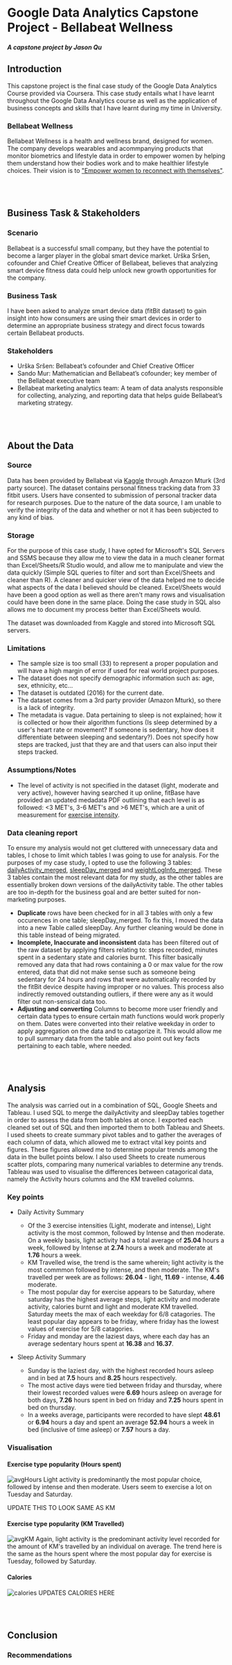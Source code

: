 # Google Data Analytics Capstone Project - Bellabeat Wellness
##### A capstone project by Jason Qu 
## Introduction 
This capstone project is the final case study of the Google Data Analytics Course provided via Coursera. This case study entails what I have learnt throughout the Google Data Analytics course as well as the application of business concepts and skills that I have learnt during my time in University.

### Bellabeat Wellness
Bellabeat Wellness is a health and wellness brand, designed for women. The company develops wearables and acommpanying products that monitor biometrics and lifestyle data in order to empower women by helping them understand how their bodies work and to make healthier lifestyle choices. Their vision is to ["Empower women to reconnect with themselves"](https://bellabeat.com/about/). 

<br/><br/>
## Business Task & Stakeholders
### Scenario
Bellabeat is a successful small company, but they have the potential to become a larger player in the
global smart device market. Urška Sršen, cofounder and Chief Creative Officer of Bellabeat, believes that analyzing smart
device fitness data could help unlock new growth opportunities for the company. 

### Business Task
I have been asked to analyze smart device data (fitBit dataset) to gain insight into how consumers are using their smart devices in order to determine an appropriate business strategy and direct focus towards certain Bellabeat products.

### Stakeholders
- Urška Sršen: Bellabeat’s cofounder and Chief Creative Officer
- Sando Mur: Mathematician and Bellabeat’s cofounder; key member of the Bellabeat executive team
- Bellabeat marketing analytics team: A team of data analysts responsible for collecting, analyzing, and reporting data that helps guide Bellabeat’s marketing strategy.

<br/><br/>
## About the Data
### Source
Data has been provided by Bellabeat via [Kaggle](https://www.kaggle.com/datasets/arashnic/fitbit) through Amazon Mturk (3rd party source). The dataset contains personal fitness tracking data from 33 fitbit users. Users have consented to submission of personal tracker data for research purposes. Due to the nature of the data source, I am unable to verify the integrity of the data and whether or not it has been subjected to any kind of bias.

### Storage
For the purpose of this case study, I have opted for Microsoft's SQL Servers and SSMS because they allow me to view the data in a much cleaner format than Excel/Sheets/R Studio would, and allow me to manipulate and view the data quickly (Simple SQL queries to filter and sort than Excel/Sheets and cleaner than R). A cleaner and quicker view of the data helped me to decide what aspects of the data I believed should be cleaned. Excel/Sheets would have been a good option as well as there aren't many rows and visualisation could have been done in the same place. Doing the case study in SQL also allows me to document my process better than Excel/Sheets would.

The dataset was downloaded from Kaggle and stored into Microsoft SQL servers.

### Limitations
- The sample size is too small (33) to represent a proper population and will have a high margin of error if used for real world project purposes.
- The dataset does not specify demographic information such as: age, sex, ethnicity, etc...
- The dataset is outdated (2016) for the current date.
- The dataset comes from a 3rd party provider (Amazon Mturk), so there is a lack of integrity.
- The metadata is vague. Data pertaining to sleep is not explained; how it is collected or how their algorithm functions (Is sleep determined by a user's heart rate or movement? If someone is sedentary, how does it differentiate between sleeping and sedentary?). Does not specify how steps are tracked, just that they are and that users can also input their steps tracked.

### Assumptions/Notes
- The level of activity is not specified in the dataset (light, moderate and very active), however having searched it up online, fitBase have provided an updated medadata PDF outlining that each level is as followed: <3 MET's, 3-6 MET's and >6 MET's, which are a unit of measurement for [exercise intensity](https://www.healthline.com/health/what-are-mets).

### Data cleaning report
To ensure my analysis would not get cluttered with unnecessary data and tables, I chose to limit which tables I was going to use for analysis. For the purposes of my case study, I opted to use the following 3 tables: [dailyActivity_merged](https://github.com/Litrus/Jason_Case_Study/blob/main/Fitbase_Data/dailyActivity_merged.csv), [sleepDay_merged](https://github.com/Litrus/Jason_Case_Study/blob/main/Fitbase_Data/sleepDay_merged.csv) and [weightLogInfo_merged](https://github.com/Litrus/Jason_Case_Study/blob/main/Fitbase_Data/weightLogInfo_merged.csv). These 3 tables contain the most relevant data for my study, as the other tables are essentially broken down versions of the dailyActivity table. The other tables are too in-depth for the business goal and are better suited for non-marketing purposes.

- **Duplicate** rows have been checked for in all 3 tables with only a few occurences in one table; sleepDay_merged. To fix this, I moved the data into a new Table called sleepDay. Any further cleaning would be done in this table instead of being migrated.
- **Incomplete, Inaccurate and inconsistent** data has been filtered out of the raw dataset by applying filters relating to: steps recorded, minutes spent in a sedentary state and calories burnt. This filter basically removed any data that had rows containing a 0 or max value for the row entered, data that did not make sense such as someone being sedentary for 24 hours and rows that were automatically recorded by the fitBit device despite having improper or no values. This process also indirectly removed outstanding outliers, if there were any as it would filter out non-sensical data too.
- **Adjusting and converting** Columns to become more user friendly and certain data types to ensure certain math functions would work properly on them. Dates were converted into their relative weekday in order to apply aggregation on the data and to catagorize it. This would allow me to pull summary data from the table and also point out key facts pertaining to each table, where needed.

<br/><br/>
## Analysis
The analysis was carried out in a combination of SQL, Google Sheets and Tableau. I used SQL to merge the dailyActivity and sleepDay tables together in order to assess the data from both tables at once. I exported each cleaned set out of SQL and then imported them to both Tableau and Sheets. I used sheets to create summary pivot tables and to gather the averages of each column of data, which allowed me to extract vital key points and figures. These figures allowed me to determine popular trends among the data in the bullet points below. I also used Sheets to create numerous scatter plots, comparing many numerical variables to determine any trends. Tableau was used to visualise the differences between catagorical data, namely the Activity hours columns and the KM travelled columns.

### Key points
- Daily Activity Summary
  - Of the 3 exercise intensities (Light, moderate and intense), Light activity is the most common, followed by Intense and then moderate. On a weekly basis, light activity had a total average of **25.04** hours a week, followed by Intense at **2.74** hours a week and moderate at **1.76** hours a week.
  - KM Travelled wise, the trend is the same wherein; light activity is the most commmon followed by intense, and then moderate. The KM's travelled per week are as follows: **26.04** - light, **11.69** - intense, **4.46** moderate.
  - The most popular day for exercise appears to be Saturday, where saturday has the highest average steps, light activity and moderate activity, calories burnt and light and moderate KM travelled. Saturday meets the max of each weekday for 6/8 catagories. The least popular day appears to be friday, where friday has the lowest values of exercise for 5/8 catagories.
  - Friday and monday are the laziest days, where each day has an average sedentary hours spent at **16.38** and **16.37**.

- Sleep Activity Summary
  - Sunday is the laziest day, with the highest recorded hours asleep and in bed at **7.5** hours and **8.25** hours respectively.
  - The most active days were tied between friday and thursday, where their lowest recorded values were **6.69** hours asleep on average for both days, **7.26** hours spent in bed on friday and **7.25** hours spent in bed on thursday.
  - In a weeks average, participants were recorded to have slept **48.61** or **6.94** hours a day and spent an average **52.94** hours a week in bed (inclusive of time asleep) or **7.57** hours a day.

### Visualisation
#### Exercise type popularity (Hours spent)
![avgHours](https://github.com/Litrus/Jason_Case_Study/blob/main/Fitbase_Data/AvgIntenseHours.PNG)
Light activity is predominantly the most popular choice, followed by intense and then moderate. Users seem to exercise a lot on Tuesday and Saturday.

UPDATE THIS TO LOOK SAME AS KM

#### Exercise type popularity (KM Travelled)
![avgKM](https://github.com/Litrus/Jason_Case_Study/blob/main/Fitbase_Data/IntensityKMTravelled.PNG)
Again, light activity is the predominant activity level recorded for the amount of KM's travelled by an individual on average. The trend here is the same as the hours spent where the most popular day for exercise is Tuesday, followed by Saturday.

#### Calories 
![calories]()
UPDATES CALORIES HERE

<br/><br/>
## Conclusion
### Recommendations
